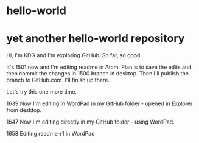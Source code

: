# hello-world
# yet another hello-world repository

Hi, I'm KDG and I'm exploring GitHub. So far, so good.

It's 1501 now and I'm editing readme in Atom. Plan is to save the edits and then commit the changes in 1500 branch in desktop. Then I'll publish the branch to GitHub.com.  I'll finish up there.

Let's try this one more time.

1639 Now I'm editing in WordPad in my GitHub folder - opened in Explorer from desktop.

1647 Now I'm editing directly in my GitHub folder - using WordPad. 

1658 Editing readme-r1 in WordPad
